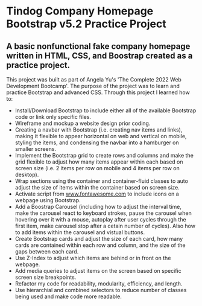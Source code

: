 # Tindog Company Homepage Bootstrap v5.2 Practice Project

## A basic nonfunctional fake company homepage written in HTML, CSS, and Boostrap created as a practice project.

This project was built as part of Angela Yu's 'The Complete 2022 Web Development Bootcamp'. The purpose of the project was to learn and practice Bootstrap and advanced CSS. Through this project I learned how to:

* Install/Download Bootstrap to include either all of the available Bootstrap code or link only specific files.
* Wireframe and mockup a website design prior coding.
* Creating a navbar with Bootstrap (i.e. creating nav items and links), making it flexible to appear horizontal on web and vertical on mobile, styling the items, and condensing the navbar into a hamburger on smaller screens. 
* Implement the Bootstrap grid to create rows and columns and make the grid flexible to adjust how many items appear within each based on screen size (i.e. 2 items per row on mobile and 4 items per row on desktop).
* Wrap sections using the container and container-fluid classes to auto adjust the size of items within the container based on screen size.
* Activate script from www.fontawesome.com to include icons on a webpage using Bootstrap.
* Add a Boostrap Carousel (including how to adjust the interval time, make the carousel react to keyboard strokes, pause the carousel when hovering over it with a mouse, autoplay after user cycles through the first item, make carousel stop after a cetain number of cycles). Also how to add items within the carousel and vistual buttons. 
* Create Bootstrap cards and adjust the size of each card, how many cards are contained within each row and column, and the size of the gaps between each card.
* Use Z-Index to adjust which items are behind or in front on the webpage.
* Add media queries to adjust items on the screen based on specific screen size breakpoints.
* Refactor my code for readability, modularity, efficiency, and length.
* Use hierarchial and combined selectors to reduce number of classes being used and make code more readable.
